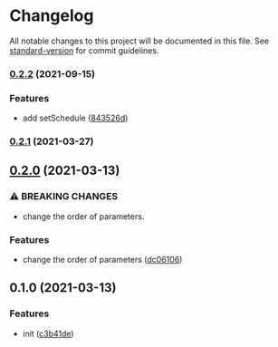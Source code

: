 # Changelog

All notable changes to this project will be documented in this file. See [standard-version](https://github.com/conventional-changelog/standard-version) for commit guidelines.

### [0.2.2](https://github.com/BlackGlory/extra-timers/compare/v0.2.1...v0.2.2) (2021-09-15)


### Features

* add setSchedule ([843526d](https://github.com/BlackGlory/extra-timers/commit/843526db43554a9ecc9f5e507d4fb1e96cbfa7ac))

### [0.2.1](https://github.com/BlackGlory/extra-timers/compare/v0.2.0...v0.2.1) (2021-03-27)

## [0.2.0](https://github.com/BlackGlory/extra-timers/compare/v0.1.0...v0.2.0) (2021-03-13)


### ⚠ BREAKING CHANGES

* change the order of parameters.

### Features

* change the order of parameters ([dc06106](https://github.com/BlackGlory/extra-timers/commit/dc061066a936c626218aadfed2fc822a02769bd9))

## 0.1.0 (2021-03-13)


### Features

* init ([c3b41de](https://github.com/BlackGlory/extra-timers/commit/c3b41de688aea2016beba8024dc8d704e5f2e924))
